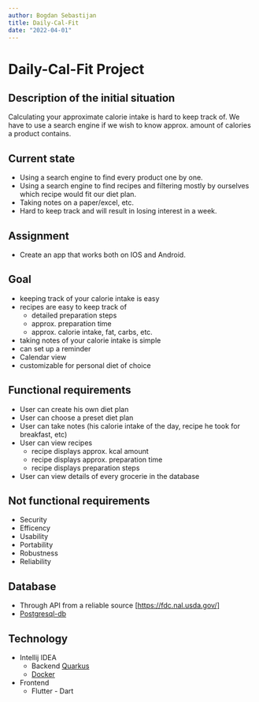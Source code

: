 ```yaml
---
author: Bogdan Sebastijan
title: Daily-Cal-Fit
date: "2022-04-01"
---
```


# Daily-Cal-Fit Project

## Description of the initial situation

Calculating your approximate calorie intake is hard to keep track of. 
We have to use a search engine if we wish to know approx. amount of calories a product contains. 

## Current state

* Using a search engine to find every product one by one.
* Using a search engine to find recipes and filtering mostly by
ourselves which recipe would fit our diet plan.
* Taking notes on a paper/excel, etc.
* Hard to keep track and will result in losing interest in a week.

## Assignment

* Create an app that works both on IOS and Android. 

## Goal

* keeping track of your calorie intake is easy
* recipes are easy to keep track of
    * detailed preparation steps
    * approx. preparation time
    * approx. calorie intake, fat, carbs, etc.
* taking notes of your calorie intake is simple
* can set up a reminder
* Calendar view
* customizable for personal diet of choice

## Functional requirements

* User can create his own diet plan
* User can choose a preset diet plan
* User can take notes (his calorie intake of the day, recipe he took for breakfast, etc)
* User can view recipes
  * recipe displays approx. kcal amount
  * recipe displays approx. preparation time
  * recipe displays preparation steps
* User can view details of every grocerie in the database


## Not functional requirements

* Security
* Efficency
* Usability
* Portability
* Robustness
* Reliability

## Database 

* Through API from a reliable source [https://fdc.nal.usda.gov/]
* [Postgresql-db](https://www.postgresql.org/)

## Technology

* Intellij IDEA
    * Backend [Quarkus](https://quarkus.io/)
    * [Docker](https://www.docker.com/)
 * Frontend 
   * Flutter - Dart
